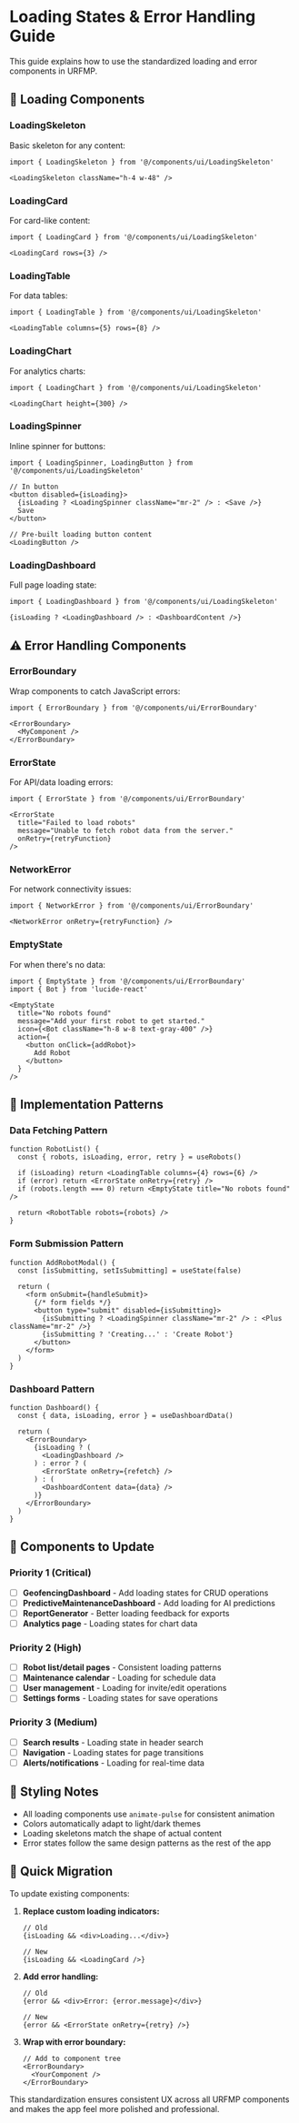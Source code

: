 # Loading States & Error Handling Guide

This guide explains how to use the standardized loading and error components in URFMP.

## 🔄 Loading Components

### LoadingSkeleton
Basic skeleton for any content:
```tsx
import { LoadingSkeleton } from '@/components/ui/LoadingSkeleton'

<LoadingSkeleton className="h-4 w-48" />
```

### LoadingCard
For card-like content:
```tsx
import { LoadingCard } from '@/components/ui/LoadingSkeleton'

<LoadingCard rows={3} />
```

### LoadingTable
For data tables:
```tsx
import { LoadingTable } from '@/components/ui/LoadingSkeleton'

<LoadingTable columns={5} rows={8} />
```

### LoadingChart
For analytics charts:
```tsx
import { LoadingChart } from '@/components/ui/LoadingSkeleton'

<LoadingChart height={300} />
```

### LoadingSpinner
Inline spinner for buttons:
```tsx
import { LoadingSpinner, LoadingButton } from '@/components/ui/LoadingSkeleton'

// In button
<button disabled={isLoading}>
  {isLoading ? <LoadingSpinner className="mr-2" /> : <Save />}
  Save
</button>

// Pre-built loading button content
<LoadingButton />
```

### LoadingDashboard
Full page loading state:
```tsx
import { LoadingDashboard } from '@/components/ui/LoadingSkeleton'

{isLoading ? <LoadingDashboard /> : <DashboardContent />}
```

## ⚠️ Error Handling Components

### ErrorBoundary
Wrap components to catch JavaScript errors:
```tsx
import { ErrorBoundary } from '@/components/ui/ErrorBoundary'

<ErrorBoundary>
  <MyComponent />
</ErrorBoundary>
```

### ErrorState
For API/data loading errors:
```tsx
import { ErrorState } from '@/components/ui/ErrorBoundary'

<ErrorState
  title="Failed to load robots"
  message="Unable to fetch robot data from the server."
  onRetry={retryFunction}
/>
```

### NetworkError
For network connectivity issues:
```tsx
import { NetworkError } from '@/components/ui/ErrorBoundary'

<NetworkError onRetry={retryFunction} />
```

### EmptyState
For when there's no data:
```tsx
import { EmptyState } from '@/components/ui/ErrorBoundary'
import { Bot } from 'lucide-react'

<EmptyState
  title="No robots found"
  message="Add your first robot to get started."
  icon={<Bot className="h-8 w-8 text-gray-400" />}
  action={
    <button onClick={addRobot}>
      Add Robot
    </button>
  }
/>
```

## 🔧 Implementation Patterns

### Data Fetching Pattern
```tsx
function RobotList() {
  const { robots, isLoading, error, retry } = useRobots()

  if (isLoading) return <LoadingTable columns={4} rows={6} />
  if (error) return <ErrorState onRetry={retry} />
  if (robots.length === 0) return <EmptyState title="No robots found" />

  return <RobotTable robots={robots} />
}
```

### Form Submission Pattern
```tsx
function AddRobotModal() {
  const [isSubmitting, setIsSubmitting] = useState(false)

  return (
    <form onSubmit={handleSubmit}>
      {/* form fields */}
      <button type="submit" disabled={isSubmitting}>
        {isSubmitting ? <LoadingSpinner className="mr-2" /> : <Plus className="mr-2" />}
        {isSubmitting ? 'Creating...' : 'Create Robot'}
      </button>
    </form>
  )
}
```

### Dashboard Pattern
```tsx
function Dashboard() {
  const { data, isLoading, error } = useDashboardData()

  return (
    <ErrorBoundary>
      {isLoading ? (
        <LoadingDashboard />
      ) : error ? (
        <ErrorState onRetry={refetch} />
      ) : (
        <DashboardContent data={data} />
      )}
    </ErrorBoundary>
  )
}
```

## 📱 Components to Update

### Priority 1 (Critical)
- [ ] **GeofencingDashboard** - Add loading states for CRUD operations
- [ ] **PredictiveMaintenanceDashboard** - Add loading for AI predictions
- [ ] **ReportGenerator** - Better loading feedback for exports
- [ ] **Analytics page** - Loading states for chart data

### Priority 2 (High)
- [ ] **Robot list/detail pages** - Consistent loading patterns
- [ ] **Maintenance calendar** - Loading for schedule data
- [ ] **User management** - Loading for invite/edit operations
- [ ] **Settings forms** - Loading states for save operations

### Priority 3 (Medium)
- [ ] **Search results** - Loading state in header search
- [ ] **Navigation** - Loading states for page transitions
- [ ] **Alerts/notifications** - Loading for real-time data

## 🎨 Styling Notes

- All loading components use `animate-pulse` for consistent animation
- Colors automatically adapt to light/dark themes
- Loading skeletons match the shape of actual content
- Error states follow the same design patterns as the rest of the app

## 🚀 Quick Migration

To update existing components:

1. **Replace custom loading indicators:**
   ```tsx
   // Old
   {isLoading && <div>Loading...</div>}

   // New
   {isLoading && <LoadingCard />}
   ```

2. **Add error handling:**
   ```tsx
   // Old
   {error && <div>Error: {error.message}</div>}

   // New
   {error && <ErrorState onRetry={retry} />}
   ```

3. **Wrap with error boundary:**
   ```tsx
   // Add to component tree
   <ErrorBoundary>
     <YourComponent />
   </ErrorBoundary>
   ```

This standardization ensures consistent UX across all URFMP components and makes the app feel more polished and professional.
